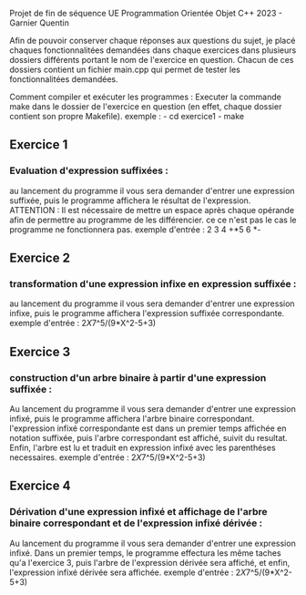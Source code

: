 Projet de fin de séquence UE Programmation Orientée Objet C++ 2023 - Garnier Quentin

Afin de pouvoir conserver chaque réponses aux questions du sujet, je placé chaques fonctionnalitées demandées dans chaque exercices dans plusieurs dossiers différents portant le nom de l'exercice en question.
Chacun de ces dossiers contient un fichier main.cpp qui permet de tester les fonctionnalitées demandées.

Comment compiler et exécuter les programmes :
Executer la commande make dans le dossier de l'exercice en question (en effet, chaque dossier contient son propre Makefile).
exemple : - cd exercice1
          - make

## Exercice 1
### Evaluation d'expression suffixées :
au lancement du programme il vous sera demander d'entrer une expression suffixée, puis le programme affichera le résultat de l'expression.
ATTENTION : Il est nécessaire de mettre un espace après chaque opérande afin de permettre au programme de les différencier. ce ce n'est pas le cas le programme ne fonctionnera pas.
exemple d'entrée : 2 3 4 +*5 6 *-

## Exercice 2
### transformation d'une expression infixe en expression suffixée :
au lancement du programme il vous sera demander d'entrer une expression infixe, puis le programme affichera l'expression suffixée correspondante.
exemple d'entrée : 2*X*7^5/(9*X^2-5+3)

## Exercice 3
### construction d'un arbre binaire à partir d'une expression suffixée :
Au lancement du programme il vous sera demander d'entrer une expression infixé, puis le programme affichera l'arbre binaire correspondant.
l'expression infixé correspondante est dans un premier temps affichée en notation suffixée, puis l'arbre correspondant est affiché, suivit du resultat. Enfin, l'arbre est lu et traduit en expression infixé avec les parenthéses necessaires.
exemple d'entrée : 2*X*7^5/(9*X^2-5+3)

## Exercice 4
### Dérivation d'une expression infixé et affichage de l'arbre binaire correspondant et de l'expression infixé dérivée :
Au lancement du programme il vous sera demander d'entrer une expression infixé. Dans un premier temps, le programme effectura les même taches qu'a l'exercice 3, puis l'arbre de l'expression dérivée sera affiché, et enfin, l'expression infixé dérivée sera affichée.
exemple d'entrée : 2*X*7^5/(9*X^2-5+3)